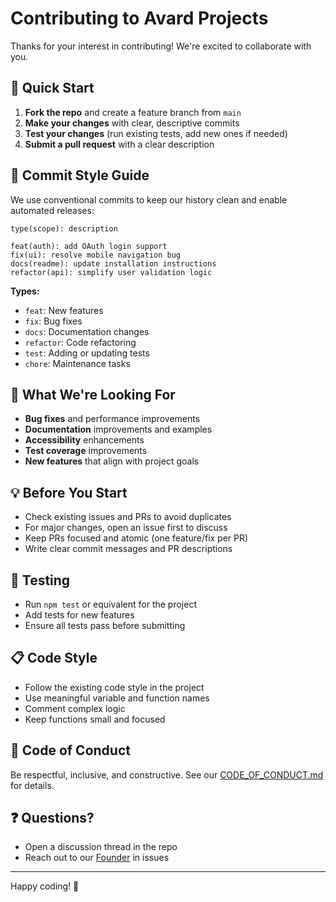 # Contributing to Avard Projects

Thanks for your interest in contributing! We're excited to collaborate with you.

## 🚀 Quick Start

1. **Fork the repo** and create a feature branch from `main`
2. **Make your changes** with clear, descriptive commits
3. **Test your changes** (run existing tests, add new ones if needed)
4. **Submit a pull request** with a clear description

## 📝 Commit Style Guide

We use conventional commits to keep our history clean and enable automated releases:

```
type(scope): description

feat(auth): add OAuth login support
fix(ui): resolve mobile navigation bug
docs(readme): update installation instructions
refactor(api): simplify user validation logic
```

**Types:**
- `feat`: New features
- `fix`: Bug fixes
- `docs`: Documentation changes
- `refactor`: Code refactoring
- `test`: Adding or updating tests
- `chore`: Maintenance tasks

## 🎯 What We're Looking For

- **Bug fixes** and performance improvements
- **Documentation** improvements and examples
- **Accessibility** enhancements
- **Test coverage** improvements
- **New features** that align with project goals

## 💡 Before You Start

- Check existing issues and PRs to avoid duplicates
- For major changes, open an issue first to discuss
- Keep PRs focused and atomic (one feature/fix per PR)
- Write clear commit messages and PR descriptions

## 🧪 Testing

- Run `npm test` or equivalent for the project
- Add tests for new features
- Ensure all tests pass before submitting

## 📋 Code Style

- Follow the existing code style in the project
- Use meaningful variable and function names
- Comment complex logic
- Keep functions small and focused

## 🤝 Code of Conduct

Be respectful, inclusive, and constructive. See our [CODE_OF_CONDUCT.md](CODE_OF_CONDUCT.md) for details.

## ❓ Questions?

- Open a discussion thread in the repo
- Reach out to our [Founder](https://www.github.com/elcruzo) in issues

---

Happy coding! 🎉 